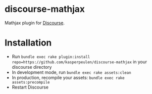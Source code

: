 discourse-mathjax
=================

Mathjax plugin for [Discourse](http://discourse.org).

Installation
============

* Run `bundle exec rake plugin:install repo=https://github.com/kasperpeulen/discourse-mathjax` in your discourse directory
* In development mode, run `bundle exec rake assets:clean`
* In production, recompile your assets: `bundle exec rake assets:precompile`
* Restart Discourse
